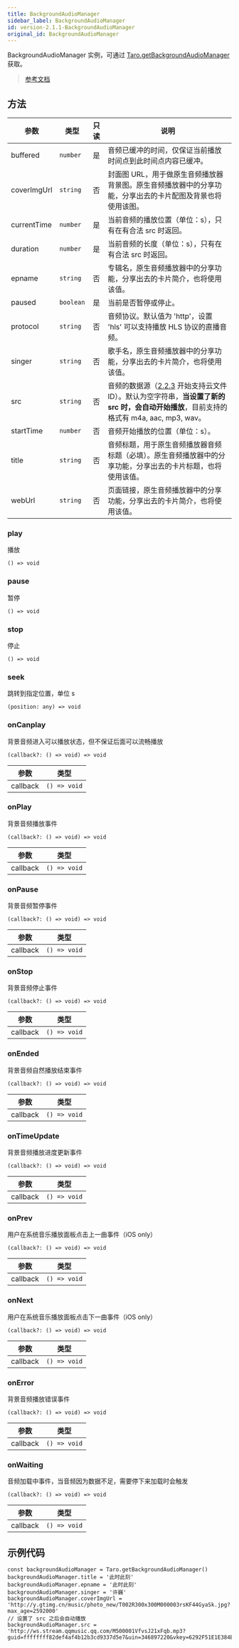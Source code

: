```yaml
---
title: BackgroundAudioManager
sidebar_label: BackgroundAudioManager
id: version-2.1.1-BackgroundAudioManager
original_id: BackgroundAudioManager
---
```


BackgroundAudioManager 实例，可通过 [Taro.getBackgroundAudioManager](https://developers.weixin.qq.com/miniprogram/dev/api/media/background-audio/wx.getBackgroundAudioManager.html) 获取。

> [参考文档](https://developers.weixin.qq.com/miniprogram/dev/api/media/background-audio/BackgroundAudioManager.html)

## 方法

<table>
  <thead>
    <tr>
      <th>参数</th>
      <th>类型</th>
      <th style="text-align:center">只读</th>
      <th>说明</th>
    </tr>
  </thead>
  <tbody>
    <tr>
      <td>buffered</td>
      <td><code>number</code></td>
      <td style="text-align:center">是</td>
      <td>音频已缓冲的时间，仅保证当前播放时间点到此时间点内容已缓冲。</td>
    </tr>
    <tr>
      <td>coverImgUrl</td>
      <td><code>string</code></td>
      <td style="text-align:center">否</td>
      <td>封面图 URL，用于做原生音频播放器背景图。原生音频播放器中的分享功能，分享出去的卡片配图及背景也将使用该图。</td>
    </tr>
    <tr>
      <td>currentTime</td>
      <td><code>number</code></td>
      <td style="text-align:center">是</td>
      <td>当前音频的播放位置（单位：s），只有在有合法 src 时返回。</td>
    </tr>
    <tr>
      <td>duration</td>
      <td><code>number</code></td>
      <td style="text-align:center">是</td>
      <td>当前音频的长度（单位：s），只有在有合法 src 时返回。</td>
    </tr>
    <tr>
      <td>epname</td>
      <td><code>string</code></td>
      <td style="text-align:center">否</td>
      <td>专辑名，原生音频播放器中的分享功能，分享出去的卡片简介，也将使用该值。</td>
    </tr>
    <tr>
      <td>paused</td>
      <td><code>boolean</code></td>
      <td style="text-align:center">是</td>
      <td>当前是否暂停或停止。</td>
    </tr>
    <tr>
      <td>protocol</td>
      <td><code>string</code></td>
      <td style="text-align:center">否</td>
      <td>音频协议。默认值为 'http'，设置 'hls' 可以支持播放 HLS 协议的直播音频。</td>
    </tr>
    <tr>
      <td>singer</td>
      <td><code>string</code></td>
      <td style="text-align:center">否</td>
      <td>歌手名，原生音频播放器中的分享功能，分享出去的卡片简介，也将使用该值。</td>
    </tr>
    <tr>
      <td>src</td>
      <td><code>string</code></td>
      <td style="text-align:center">否</td>
      <td>音频的数据源（<a href="https://developers.weixin.qq.com/miniprogram/dev/framework/compatibility.html">2.2.3</a> 开始支持云文件ID）。默认为空字符串，<strong>当设置了新的 src 时，会自动开始播放</strong>，目前支持的格式有 m4a, aac, mp3, wav。</td>
    </tr>
    <tr>
      <td>startTime</td>
      <td><code>number</code></td>
      <td style="text-align:center">否</td>
      <td>音频开始播放的位置（单位：s）。</td>
    </tr>
    <tr>
      <td>title</td>
      <td><code>string</code></td>
      <td style="text-align:center">否</td>
      <td>音频标题，用于原生音频播放器音频标题（必填）。原生音频播放器中的分享功能，分享出去的卡片标题，也将使用该值。</td>
    </tr>
    <tr>
      <td>webUrl</td>
      <td><code>string</code></td>
      <td style="text-align:center">否</td>
      <td>页面链接，原生音频播放器中的分享功能，分享出去的卡片简介，也将使用该值。</td>
    </tr>
  </tbody>
</table>

### play

播放

```tsx
() => void
```

### pause

暂停

```tsx
() => void
```

### stop

停止

```tsx
() => void
```

### seek

跳转到指定位置，单位 s

```tsx
(position: any) => void
```

### onCanplay

背景音频进入可以播放状态，但不保证后面可以流畅播放

```tsx
(callback?: () => void) => void
```

<table>
  <thead>
    <tr>
      <th>参数</th>
      <th>类型</th>
    </tr>
  </thead>
  <tbody>
    <tr>
      <td>callback</td>
      <td><code>() =&gt; void</code></td>
    </tr>
  </tbody>
</table>

### onPlay

背景音频播放事件

```tsx
(callback?: () => void) => void
```

<table>
  <thead>
    <tr>
      <th>参数</th>
      <th>类型</th>
    </tr>
  </thead>
  <tbody>
    <tr>
      <td>callback</td>
      <td><code>() =&gt; void</code></td>
    </tr>
  </tbody>
</table>

### onPause

背景音频暂停事件

```tsx
(callback?: () => void) => void
```

<table>
  <thead>
    <tr>
      <th>参数</th>
      <th>类型</th>
    </tr>
  </thead>
  <tbody>
    <tr>
      <td>callback</td>
      <td><code>() =&gt; void</code></td>
    </tr>
  </tbody>
</table>

### onStop

背景音频停止事件

```tsx
(callback?: () => void) => void
```

<table>
  <thead>
    <tr>
      <th>参数</th>
      <th>类型</th>
    </tr>
  </thead>
  <tbody>
    <tr>
      <td>callback</td>
      <td><code>() =&gt; void</code></td>
    </tr>
  </tbody>
</table>

### onEnded

背景音频自然播放结束事件

```tsx
(callback?: () => void) => void
```

<table>
  <thead>
    <tr>
      <th>参数</th>
      <th>类型</th>
    </tr>
  </thead>
  <tbody>
    <tr>
      <td>callback</td>
      <td><code>() =&gt; void</code></td>
    </tr>
  </tbody>
</table>

### onTimeUpdate

背景音频播放进度更新事件

```tsx
(callback?: () => void) => void
```

<table>
  <thead>
    <tr>
      <th>参数</th>
      <th>类型</th>
    </tr>
  </thead>
  <tbody>
    <tr>
      <td>callback</td>
      <td><code>() =&gt; void</code></td>
    </tr>
  </tbody>
</table>

### onPrev

用户在系统音乐播放面板点击上一曲事件（iOS only）

```tsx
(callback?: () => void) => void
```

<table>
  <thead>
    <tr>
      <th>参数</th>
      <th>类型</th>
    </tr>
  </thead>
  <tbody>
    <tr>
      <td>callback</td>
      <td><code>() =&gt; void</code></td>
    </tr>
  </tbody>
</table>

### onNext

用户在系统音乐播放面板点击下一曲事件（iOS only）

```tsx
(callback?: () => void) => void
```

<table>
  <thead>
    <tr>
      <th>参数</th>
      <th>类型</th>
    </tr>
  </thead>
  <tbody>
    <tr>
      <td>callback</td>
      <td><code>() =&gt; void</code></td>
    </tr>
  </tbody>
</table>

### onError

背景音频播放错误事件

```tsx
(callback?: () => void) => void
```

<table>
  <thead>
    <tr>
      <th>参数</th>
      <th>类型</th>
    </tr>
  </thead>
  <tbody>
    <tr>
      <td>callback</td>
      <td><code>() =&gt; void</code></td>
    </tr>
  </tbody>
</table>

### onWaiting

音频加载中事件，当音频因为数据不足，需要停下来加载时会触发

```tsx
(callback?: () => void) => void
```

<table>
  <thead>
    <tr>
      <th>参数</th>
      <th>类型</th>
    </tr>
  </thead>
  <tbody>
    <tr>
      <td>callback</td>
      <td><code>() =&gt; void</code></td>
    </tr>
  </tbody>
</table>

## 示例代码

```tsx
const backgroundAudioManager = Taro.getBackgroundAudioManager()
backgroundAudioManager.title = '此时此刻'
backgroundAudioManager.epname = '此时此刻'
backgroundAudioManager.singer = '许巍'
backgroundAudioManager.coverImgUrl = 'http://y.gtimg.cn/music/photo_new/T002R300x300M000003rsKF44GyaSk.jpg?max_age=2592000'
// 设置了 src 之后会自动播放
backgroundAudioManager.src = 'http://ws.stream.qqmusic.qq.com/M500001VfvsJ21xFqb.mp3?guid=ffffffff82def4af4b12b3cd9337d5e7&uin=346897220&vkey=6292F51E1E384E061FF02C31F716658E5C81F5594D561F2E88B854E81CAAB7806D5E4F103E55D33C16F3FAC506D1AB172DE8600B37E43FAD&fromtag=46'
```
